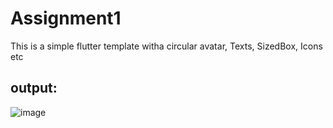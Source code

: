 # Assignment1

This is a simple flutter template witha circular avatar, Texts, SizedBox, Icons etc

## output:

![image](https://user-images.githubusercontent.com/23033867/124716405-ad56e500-df21-11eb-9f2a-42222d72daee.png)
